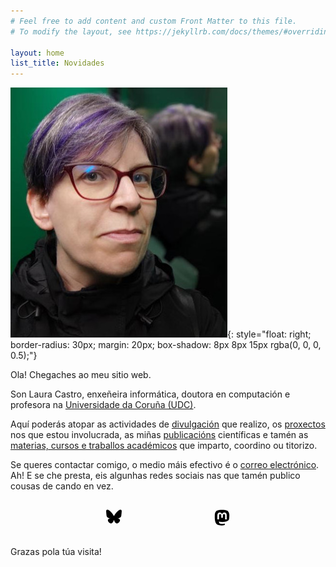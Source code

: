```yaml
---
# Feel free to add content and custom Front Matter to this file.
# To modify the layout, see https://jekyllrb.com/docs/themes/#overriding-theme-defaults

layout: home
list_title: Novidades
---
```


![Foto de Laura M. Castro](assets/lauramcastro-informal.jpg){: style="float: right; border-radius: 30px; margin: 20px; box-shadow: 8px 8px 15px rgba(0, 0, 0, 0.5);"}

Ola! Chegaches ao meu sitio web.

Son Laura Castro, enxeñeira informática, doutora en computación e profesora na [Universidade da Coruña (UDC)][udc].

Aquí poderás atopar as actividades de [divulgación](/divulgacion) que realizo, os [proxectos](/proxectos) nos que estou involucrada, as miñas [publicacións](/publicacions) científicas e tamén as [materias, cursos e traballos académicos](/docencia) que imparto, coordino ou titorizo.

Se queres contactar comigo, o medio máis efectivo é o [correo electrónico](mailto:lcastro@udc.gal).
Ah! E se che presta, eis algunhas redes sociais nas que tamén publico cousas de cando en vez.

<!-- Social Icons -->
<div style="display: flex; justify-content: space-between; ">
  &nbsp;

  <a href="https://bsky.app/profile/lauramcastro.bsky.social" title="Bluesky"><svg xmlns="http://www.w3.org/2000/svg" viewBox="0 0 512 512" width="25px"><!--!Font Awesome Free 6.7.2 by @fontawesome - https://fontawesome.com License - https://fontawesome.com/license/free Copyright 2025 Fonticons, Inc.--><path d="M111.8 62.2C170.2 105.9 233 194.7 256 242.4c23-47.6 85.8-136.4 144.2-180.2c42.1-31.6 110.3-56 110.3 21.8c0 15.5-8.9 130.5-14.1 149.2C478.2 298 412 314.6 353.1 304.5c102.9 17.5 129.1 75.5 72.5 133.5c-107.4 110.2-154.3-27.6-166.3-62.9l0 0c-1.7-4.9-2.6-7.8-3.3-7.8s-1.6 3-3.3 7.8l0 0c-12 35.3-59 173.1-166.3 62.9c-56.5-58-30.4-116 72.5-133.5C100 314.6 33.8 298 15.7 233.1C10.4 214.4 1.5 99.4 1.5 83.9c0-77.8 68.2-53.4 110.3-21.8z"/></svg></a>
  
  <a href="https://floss.social/@lauramcastro" title="Mastodon"><svg xmlns="http://www.w3.org/2000/svg" viewBox="0 0 448 512" width="25px"><!--!Font Awesome Free 6.7.2 by @fontawesome - https://fontawesome.com License - https://fontawesome.com/license/free Copyright 2025 Fonticons, Inc.--><path d="M433 179.1c0-97.2-63.7-125.7-63.7-125.7-62.5-28.7-228.6-28.4-290.5 0 0 0-63.7 28.5-63.7 125.7 0 115.7-6.6 259.4 105.6 289.1 40.5 10.7 75.3 13 103.3 11.4 50.8-2.8 79.3-18.1 79.3-18.1l-1.7-36.9s-36.3 11.4-77.1 10.1c-40.4-1.4-83-4.4-89.6-54a102.5 102.5 0 0 1 -.9-13.9c85.6 20.9 158.7 9.1 178.8 6.7 56.1-6.7 105-41.3 111.2-72.9 9.8-49.8 9-121.5 9-121.5zm-75.1 125.2h-46.6v-114.2c0-49.7-64-51.6-64 6.9v62.5h-46.3V197c0-58.5-64-56.6-64-6.9v114.2H90.2c0-122.1-5.2-147.9 18.4-175 25.9-28.9 79.8-30.8 103.8 6.1l11.6 19.5 11.6-19.5c24.1-37.1 78.1-34.8 103.8-6.1 23.7 27.3 18.4 53 18.4 175z"/></svg></a>

  &nbsp;
</div>

Grazas pola túa visita!

<br/>

[udc]: https://www.udc.gal